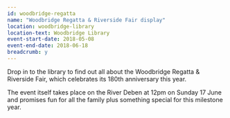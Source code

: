 ```yaml
---
id: woodbridge-regatta
name: "Woodbridge Regatta & Riverside Fair display"
location: woodbridge-library
location-text: Woodbridge Library
event-start-date: 2018-05-08
event-end-date: 2018-06-18
breadcrumb: y
---
```


Drop in to the library to find out all about the Woodbridge Regatta & Riverside Fair, which celebrates its 180th anniversary this year.

The event itself takes place on the River Deben at 12pm on Sunday 17 June and promises fun for all the family plus something special for this milestone year.
